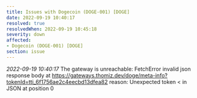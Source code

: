 ```yaml
---
title: Issues with Dogecoin (DOGE-001) [DOGE]
date: 2022-09-19 10:40:17
resolved: true
resolvedWhen: 2022-09-19 10:45:18
severity: down
affected:
- Dogecoin (DOGE-001) [DOGE]
section: issue
---
```


*2022-09-19 10:40:17* The gateway is unreachable: FetchError invalid json response body at https://gateways.thomiz.dev/doge/meta-info?tokenId=tti_6f1756ae2c4eecbd13dfea82 reason: Unexpected token < in JSON at position 0